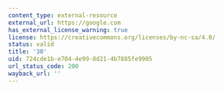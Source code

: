 ```yaml
---
content_type: external-resource
external_url: https://google.com
has_external_license_warning: true
license: https://creativecommons.org/licenses/by-nc-sa/4.0/
status: valid
title: '30'
uid: 724cde1b-e704-4e99-8d21-4b7885fe9905
url_status_code: 200
wayback_url: ''
---
```

